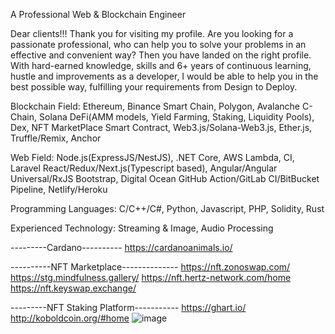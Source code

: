 A Professional Web & Blockchain Engineer

Dear clients!!! Thank you for visiting my profile.
Are you looking for a passionate professional, who can help you to solve your problems in an effective and convenient way?
Then you have landed on the right profile.
With hard-earned knowledge, skills and 6+ years of continuous learning, hustle and improvements as a developer, I would be able to help you in the best possible way, fulfilling your requirements from Design to Deploy.

 Blockchain Field:
 Ethereum, Binance Smart Chain, Polygon, Avalanche C-Chain, Solana
 DeFi(AMM models, Yield Farming, Staking, Liquidity Pools), Dex, NFT MarketPlace
 Smart Contract, Web3.js/Solana-Web3.js, Ether.js, Truffle/Remix, Anchor

 Web Field:
 Node.js(ExpressJS/NestJS), .NET Core, AWS Lambda, CI, Laravel
 React/Redux/Next.js(Typescript based), Angular/Angular Universal/RxJS
 Bootstrap, 
Digital Ocean
 GitHub Action/GitLab CI/BitBucket Pipeline, Netlify/Heroku

 Programming Languages: C/C++/C#, Python, Javascript, PHP, Solidity, Rust

 Experienced Technology: Streaming & Image, Audio Processing

---------Cardano----------
https://cardanoanimals.io/

----------NFT Marketplace--------------
https://nft.zonoswap.com/
https://stg.mindfulness.gallery/
https://nft.hertz-network.com/home
https://nft.keyswap.exchange/

---------NFT Staking Platform-----------
https://ghart.io/
http://koboldcoin.org/#home
![image](https://user-images.githubusercontent.com/28731786/173983977-6ddff53e-0d68-4dc3-a1d6-eec939428df1.png)

